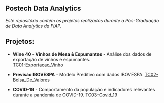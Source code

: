 
## Postech Data Analytics ##

*Este repositório contém os projetos realizados durante a Pós-Graduação de Data Analytics da FIAP.*

**Projetos:**
---
* **Wine 40 - Vinhos de Mesa & Espumantes** - Análise dos dados de exportação de vinhos e espumantes.<br> [TC01-Exportacao_Vinho](https://github.com/pamelacristtine/PosTech-DataAnalytics-Fiap/tree/main/TC01-Exportacao_Vinho)

* **Previsão IBOVESPA** - Modelo Preditivo com dados IBOVESPA. [TC02-Bolsa_De_Valores](https://github.com/pamelacristtine/PosTech-DataAnalytics-Fiap/tree/main/TC02-Bolsa_De_Valores)

* **COVID-19** - Comportamento da população e indicadores relevantes durante a pandemia de COVID-19. [TC03-Covid_19](https://github.com/pamelacristtine/PosTech-DataAnalytics-Fiap/tree/main/TC03-Covid_19)
